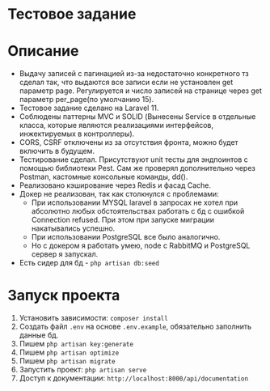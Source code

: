# Тестовое задание
# Описание
 - Выдачу записей с пагинацией из-за недостаточно конкретного тз сделал так, что выдаются все записи если не установлен get параметр page. Регулируется и число записей на странице через get параметр per_page(по умолчанию 15).
 - Тестовое задание сделано на Laravel 11. 
 - Соблюдены паттерны MVC и SOLID (Вынесены Service в отдельные класса, которые являются реализациями интерфейсов, инжектируемых в контроллеры).
 - CORS, CSRF отключены из за отсутствия фронта, можно будет включить в будущем.
 - Тестирование сделал. Присутствуют unit тесты для эндпоинтов с помощью библиотеки Pest. Сам же проверял дополнительно через Postman, кастомные консольные команды, dd().
 - Реализовано кэширование через Redis и фасад Cache.
 - Докер не реализован, так как столкнулся с проблемами:
    - При использовании MYSQL laravel в запросах не хотел при абсолютно любых обстоятельствах работать с бд с ошибкой Connection refused. При этом при запуске миграции накатывались успешно.
    - При использовании PostgreSQL все было аналогично.
    - Но с докером я работать умею, node с RabbitMQ и PostgreSQL сервер я запускал.
 - Есть сидер для бд - `php artisan db:seed`

# Запуск проекта
1. Установить зависимости: `composer install`
2. Создать файл `.env` на основе `.env.example`, обязательно заполнить данные бд.
3. Пишем `php artisan key:generate`
4. Пишем `php artisan optimize`
5. Пишем `php artisan migrate`
6. Запустить проект: `php artisan serve`
7. Доступ к документации: `http://localhost:8000/api/documentation`
